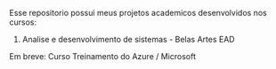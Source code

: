 Esse repositorio possui meus projetos academicos desenvolvidos nos cursos: 
1. Analise e desenvolvimento de sistemas - Belas Artes EAD

Em breve: 
Curso Treinamento do Azure / Microsoft 
